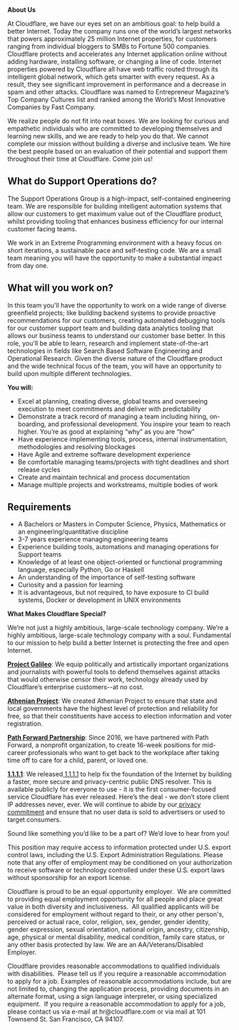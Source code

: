 <div class="content-intro">
	<div><strong>About Us</strong></div>
	<div>
		<p><span style="font-weight: 400;">At Cloudflare, we have our eyes set on an ambitious goal: to help build a better Internet. Today the company runs one of the world’s largest networks that powers approximately 25 million Internet properties, for customers ranging from individual bloggers to SMBs to Fortune 500 companies. Cloudflare protects and accelerates any Internet application online without adding hardware, installing software, or changing a line of code. Internet properties powered by Cloudflare all have web traffic routed through its intelligent global network, which gets smarter with every request. As a result, they see significant improvement in performance and a decrease in spam and other attacks. Cloudflare was named to Entrepreneur Magazine’s Top Company Cultures list and ranked among the World’s Most Innovative Companies by Fast Company.</span><span style="font-weight: 400;">&nbsp;</span></p>
		<p><span style="font-weight: 400;">We realize people do not fit into neat boxes. We are looking for curious and empathetic individuals who are committed to developing themselves and learning new skills, and we are ready to help you do that. We cannot complete our mission without building a diverse and inclusive team. We hire the best people based on an evaluation of their potential and support them throughout their time at Cloudflare. Come join us!&nbsp;</span></p>
	</div>
</div>
<h2><strong>What do Support Operations do?</strong></h2>
<p><span style="font-weight: 400;">The Support Operations Group is a high-impact, self-contained engineering team. We are responsible for building intelligent automation systems that allow our customers to get maximum value out of the Cloudflare product, whilst providing tooling that enhances business efficiency for our internal customer facing teams.</span></p>
<p><span style="font-weight: 400;">We work in an Extreme Programming environment with a heavy focus on short iterations, a sustainable pace and self-testing code. We are a small team meaning you will have the opportunity to make a substantial impact from day one.</span></p>
<h2><strong>What will you work on?</strong></h2>
<p><span style="font-weight: 400;">In this team you'll have the opportunity to work on a wide range of diverse greenfield projects; like building backend systems to provide proactive recommendations for our customers, creating automated debugging tools for our customer support team and building data analytics tooling that allows our business teams to understand our customer base better. In this role, you'll be able to learn, research and implement state-of-the-art technologies in fields like Search Based Software Engineering and Operational Research. Given the diverse nature of the Cloudflare product and the wide technical focus of the team, you will have an opportunity to build upon multiple different technologies.</span></p>
<p><strong>You will:</strong></p>
<ul>
	<li style="font-weight: 400;"><span style="font-weight: 400;">Excel at planning, creating diverse, global teams and overseeing execution to meet commitments and deliver with predictability</span></li>
	<li style="font-weight: 400;"><span style="font-weight: 400;">Demonstrate a track record of managing a team including hiring, on-boarding, and professional development. You inspire your team to reach higher. You’re as good at explaining “why” as you are “how”</span></li>
	<li style="font-weight: 400;"><span style="font-weight: 400;">Have experience implementing tools, process, internal instrumentation, methodologies and resolving blockages</span></li>
	<li style="font-weight: 400;"><span style="font-weight: 400;">Have Agile and extreme software development experience&nbsp;</span></li>
	<li style="font-weight: 400;"><span style="font-weight: 400;">Be comfortable managing teams/projects with tight deadlines and short release cycles</span></li>
	<li style="font-weight: 400;"><span style="font-weight: 400;">Create and maintain technical and process documentation</span></li>
	<li style="font-weight: 400;"><span style="font-weight: 400;">Manage multiple projects and workstreams, multiple bodies of work</span></li>
</ul>
<h2><strong>Requirements</strong></h2>
<ul>
	<li style="font-weight: 400;"><span style="font-weight: 400;">A Bachelors or Masters in Computer Science, Physics, Mathematics or an engineering/quantitative discipline</span></li>
	<li style="font-weight: 400;"><span style="font-weight: 400;">3-7 years experience managing engineering teams</span></li>
	<li style="font-weight: 400;"><span style="font-weight: 400;">Experience building tools, automations and managing operations for Support teams</span></li>
	<li style="font-weight: 400;"><span style="font-weight: 400;">Knowledge of at least one object-oriented or functional programming language, especially Python, Go or Haskell</span></li>
	<li style="font-weight: 400;"><span style="font-weight: 400;">An understanding of the importance of self-testing software</span></li>
	<li style="font-weight: 400;"><span style="font-weight: 400;">Curiosity and a passion for learning</span></li>
	<li style="font-weight: 400;"><span style="font-weight: 400;">It is advantageous, but not required, to have exposure to CI build systems, Docker or development in UNIX environments</span></li>
</ul>
<div class="content-conclusion">
	<p><strong>What Makes Cloudflare Special?</strong></p>
	<p><span style="font-weight: 400;">We’re not just a highly ambitious, large-scale technology company. We’re a highly ambitious, large-scale technology company with a soul. Fundamental to our mission to help build a better Internet is protecting the free and open Internet.</span></p>
	<p><a href="https://blog.cloudflare.com/protecting-free-expression-online/"><strong>Project Galileo</strong></a><span style="font-weight: 400;">: We equip politically and artistically important organizations and journalists with powerful tools to defend themselves against attacks that would otherwise censor their work, technology already used by Cloudflare’s enterprise customers--at no cost.</span></p>
	<p><strong><a href="https://www.cloudflare.com/athenian/">Athenian Project</a></strong><span style="font-weight: 400;">: We created Athenian Project to ensure that state and local governments have the highest level of protection and reliability for free, so that their constituents have access to election information and voter registration.</span></p>
	<p><a href="https://blog.cloudflare.com/tag/path-forward/"><strong>Path Forward Partnership</strong></a><span style="font-weight: 400;">: Since 2016, we have partnered with Path Forward, a nonprofit organization, to create 16-week positions for mid-career professionals who want to get back to the workplace after taking time off to care for a child, parent, or loved one.</span></p>
	<p><a href="https://1.1.1.1/"><strong>1.1.1.1</strong></a><span style="font-weight: 400;">: We released</span><a href="https://1.1.1.1/"> <span style="font-weight: 400;">1.1.1.1</span></a><span style="font-weight: 400;"> to help fix the foundation of the Internet by building a faster, more secure and privacy-centric public DNS resolver. This is available publicly for everyone to use - it is the first consumer-focused service Cloudflare has ever released. Here’s the deal - we don’t store client IP addresses never, ever. We will continue to abide by our</span><a href="https://developers.cloudflare.com/1.1.1.1/privacy/public-dns-resolver"> privacy commitment</a><span style="font-weight: 400;"> and ensure that no user data is sold to advertisers or used to target consumers.</span></p>
	<p><span style="font-weight: 400;">Sound like something you’d like to be a part of? We’d love to hear from you!</span></p>
	<p><span style="font-weight: 400;">This position may require access to information protected under U.S. export control laws, including the U.S. Export Administration Regulations. Please note that any offer of employment may be conditioned on your authorization to receive software or technology controlled under these U.S. export laws without sponsorship for an export license.</span></p>
	<p><span style="font-weight: 400;">Cloudflare is proud to be an equal opportunity employer. &nbsp;We are committed to providing equal employment opportunity for all people and place great value in both diversity and inclusiveness. &nbsp;All qualified applicants will be considered for employment without regard to their, or any other person's, perceived or actual</span> <span style="font-weight: 400;">race, color, religion, sex, gender, gender identity, gender expression, sexual orientation, national origin, ancestry, citizenship, age, physical or mental disability, medical condition, family care status, or any other basis protected by law. </span><span style="font-weight: 400;">We are an AA/Veterans/Disabled Employer.</span></p>
	<p><span style="font-weight: 400;">Cloudflare provides reasonable accommodations to qualified individuals with disabilities. &nbsp;Please tell us if you require a reasonable accommodation to apply for a job. Examples of reasonable accommodations include, but are not limited to, changing the application process, providing documents in an alternate format, using a sign language interpreter, or using specialized equipment. &nbsp;If you require a reasonable accommodation to apply for a job, please contact us via e-mail at </span><span style="font-weight: 400;">hr@cloudflare.com</span><span style="font-weight: 400;"> or via mail at 101 Townsend St. San Francisco, CA 94107.</span></p>
</div>